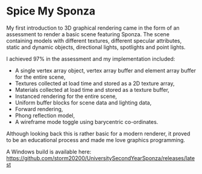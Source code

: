 Spice My Sponza
===============
My first introduction to 3D graphical rendering came in the form of an assessment to render a basic scene featuring Sponza. The scene containing models with different textures, different specular attributes, static and dynamic objects, directional lights, spotlights and point lights.

I achieved 97% in the assessment and my implementation included:
- A single vertex array object, vertex array buffer and element array buffer for the entire scene,
- Textures collected at load time and stored as a 2D texture array,
- Materials collected at load time and stored as a texture buffer,
- Instanced rendering for the entire scene,
- Uniform buffer blocks for scene data and lighting data,
- Forward rendering,
- Phong reflection model,
- A wireframe mode toggle using barycentric co-ordinates.

Although looking back this is rather basic for a modern renderer, it proved to be an educational process and made me love graphics programming.

A Windows build is available here: https://github.com/storm20200/UniversitySecondYearSponza/releases/latest
